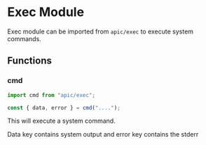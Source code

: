 # Exec Module

Exec module can be imported from `apic/exec` to execute system commands.

## Functions

### cmd

```js
import cmd from "apic/exec";

const { data, error } = cmd("....");
```

This will execute a system command.

Data key contains system output and error key contains the stderr
